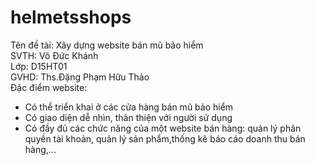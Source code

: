# helmetsshops
Tên đề tài: Xây dựng website bán mũ bảo hiểm </br>
SVTH: Võ Đức Khánh</br>
Lớp: D15HT01</br>
GVHD: Ths.Đặng Phạm Hữu Thảo</br>
Đặc điểm website:
- Có thể triển khai ở các cửa hàng
bán mũ bảo hiểm
- Có giao diện dễ nhìn, thân thiện
với người sử dụng
- Có đầy đủ các chức năng của
một website bán hàng: quản lý
phân quyền tài khoản, quản lý
sản phẩm,thống kê báo cáo doanh 
thu bán hàng,...
